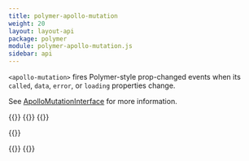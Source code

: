 ```yaml
---
title: polymer-apollo-mutation
weight: 20
layout: layout-api
package: polymer
module: polymer-apollo-mutation.js
sidebar: api
---
```


<!-- ----------------------------------------------------------------------------------------
     Welcome! This file includes automatically generated API documentation.
     To edit the docs that appear within, find the original source file under `packages/*`,
     corresponding to the package name and module in this YAML front-matter block.
     Thank you for your interest in Apollo Elements 😁
------------------------------------------------------------------------------------------ -->


`<apollo-mutation>` fires Polymer-style prop-changed events when its `called`, `data`, `error`, or `loading` properties change.

See [ApolloMutationInterface](/api/core/interfaces/mutation/) for more information.

{{<docs-playground id="polymer-apollo" lang="js">}}
  {{<playground-file name="AddUser.js" include="AddUser.js" />}}
  {{<playground-file name="Hello.query.graphql.js" include="Hello.query.graphql.js" />}}

  {{<playground-file name="index.html" include="index.html" />}}

  {{<playground-file name="elements.js" include="elements.js" />}}
{{</docs-playground>}}